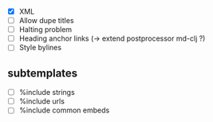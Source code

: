 - [x] XML
- [ ] Allow dupe titles
- [ ] Halting problem
- [ ] Heading anchor links (-> extend postprocessor md-clj ?)
- [ ] Style bylines

##  subtemplates
- [ ] %include strings
- [ ] %include urls
- [ ] %include common embeds
